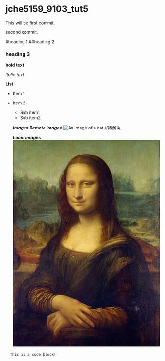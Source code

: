# jche5159_9103_tut5

This will be first commit.

second commit.

#heading 1
##heading 2
### heading 3

**bold text**

*italic text*

**List**

- Item 1
- Item 2
  - Sub item1
  - Sub item2

  ***Images***
  ***Remote images***
  ![An image of a cat](http://placekitten.com/200/300) //待解决

  ***Local images***
  ![The Mona Lisa](readmeImages/Mona_Lisa_by_Leonardo_da_Vinci_500_x_700.jpg)

```
  This is a code block!
```